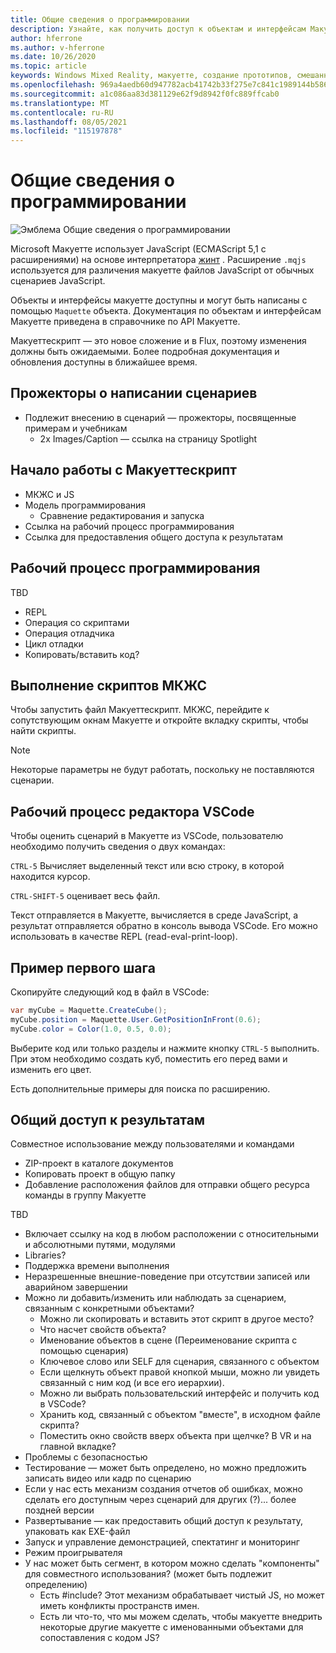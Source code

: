 ```yaml
---
title: Общие сведения о программировании
description: Узнайте, как получить доступ к объектам и интерфейсам Макуетте с помощью сценариев.
author: hferrone
ms.author: v-hferrone
ms.date: 10/26/2020
ms.topic: article
keywords: Windows Mixed Reality, макуетте, создание прототипов, смешанная реальность, виртуальная реальность, VR, MR, отзыв, центр обратной связи, ошибки
ms.openlocfilehash: 969a4aedb60d947782acb41742b33f275e7c841c1989144b586b0329db3c3b57
ms.sourcegitcommit: a1c086aa83d381129e62f9d8942f0fc889ffcab0
ms.translationtype: MT
ms.contentlocale: ru-RU
ms.lasthandoff: 08/05/2021
ms.locfileid: "115197878"
---
```

# <a name="programming-overview"></a>Общие сведения о программировании

<!-- TODO(Harrison): Need consolidated logo with text -->

![Эмблема](../images/MaquetteIcon.png) Общие сведения о программировании

Microsoft Макуетте использует JavaScript (ECMAScript 5,1 с расширениями) на основе интерпретатора [жинт](https://github.com/sebastienros/jint) . Расширение `.mqjs` используется для различения макуетте файлов JavaScript от обычных сценариев JavaScript.

<!-- TODO(Stefan): Need more context and high-level explanation of Maquette objects, their accessible interfaces, and functionality. 
                   - What can they do and what problems can they solve?
                   - Is there a specific link to the Maquette object API that can be included here?  
-->
Объекты и интерфейсы макуетте доступны и могут быть написаны с помощью `Maquette` объекта. Документация по объектам и интерфейсам Макуетте приведена в справочнике по API Макуетте.

<!-- TODO(Stefan): Link to roadmap information, which hasn't been documented yet. -->
Макуеттескрипт — это новое сложение и в Flux, поэтому изменения должны быть ожидаемыми. Более подробная документация и обновления доступны в ближайшее время.

<!-- TODO(Stefan): Is Spotlights a component or added functionality of Maquette? -->
## <a name="spotlights-on-scripting"></a>Прожекторы о написании сценариев

* Подлежит внесению в сценарий — прожекторы, посвященные примерам и учебникам
  * 2x Images/Caption — ссылка на страницу Spotlight

<!-- TODO(Stefan): Each of these bullets need to be fleshed out. -->
## <a name="getting-started-with-maquettescript"></a>Начало работы с Макуеттескрипт

* МКЖС и JS
* Модель программирования
  * Сравнение редактирования и запуска
* Ссылка на рабочий процесс программирования
* Ссылка для предоставления общего доступа к результатам

## <a name="programming-workflow"></a>Рабочий процесс программирования

<!-- TODO(Stefan): Which of these bullets are no longer TBD? We only want to include documentation on existing content. -->
TBD
* REPL
* Операция со скриптами
* Операция отладчика
* Цикл отладки
* Копировать/вставить код?

## <a name="running-mqjs-scripts"></a>Выполнение скриптов МКЖС

<!-- TODO(Stefan): Need screenshot -->
Чтобы запустить файл Макуеттескрипт. МКЖС, перейдите к сопутствующим окнам Макуетте и откройте вкладку скрипты, чтобы найти скрипты.

> [!NOTE] 
> Некоторые параметры не будут работать, поскольку не поставляются сценарии.

## <a name="vscode-editor-workflow"></a>Рабочий процесс редактора VSCode

Чтобы оценить сценарий в Макуетте из VSCode, пользователю необходимо получить сведения о двух командах:

   `CTRL-5` Вычисляет выделенный текст или всю строку, в которой находится курсор. 

   `CTRL-SHIFT-5` оценивает весь файл.

<!-- TODO(Stefan): This could use a nice simple infographic of the REPL loop. -->
Текст отправляется в Макуетте, вычисляется в среде JavaScript, а результат отправляется обратно в консоль вывода VSCode. Его можно использовать в качестве REPL (read-eval-print-loop).

## <a name="example-first-step"></a>Пример первого шага

<!-- TODO(Stefan): What kind of file, a C# or .mqjs file? -->
Скопируйте следующий код в файл в VSCode:

```csharp
var myCube = Maquette.CreateCube();
myCube.position = Maquette.User.GetPositionInFront(0.6);
myCube.color = Color(1.0, 0.5, 0.0);
```

<!-- TODO(Stefan): Need screenshot. -->
Выберите код или только разделы и нажмите кнопку `CTRL-5` выполнить. При этом необходимо создать куб, поместить его перед вами и изменить его цвет.

Есть дополнительные примеры для поиска по расширению.

## <a name="sharing-results"></a>Общий доступ к результатам

<!-- TODO(Stefan): Need to fill in content/context for these bullets. If there's a lot of content, we might consider breaking this out into it's own doc. -->
Совместное использование между пользователями и командами
* ZIP-проект в каталоге документов
* Копировать проект в общую папку
* Добавление расположения файлов для отправки общего ресурса команды в группу Макуетте

<!-- TODO(Stefan): Need to break these out into their own sections and fill in the missing content/context. 
                   - Which of these is accessible now and not TBD?
-->
TBD
* Включает ссылку на код в любом расположении с относительными и абсолютными путями, модулями
* Libraries?
* Поддержка времени выполнения
* Неразрешенные внешние-поведение при отсутствии записей или аварийном завершении
* Можно ли добавить/изменить или наблюдать за сценарием, связанным с конкретными объектами?
  * Можно ли скопировать и вставить этот скрипт в другое место?
  * Что насчет свойств объекта?
  * Именование объектов в сцене (Переименование скрипта с помощью сценария)
  * Ключевое слово или SELF для сценария, связанного с объектом
  * Если щелкнуть объект правой кнопкой мыши, можно ли увидеть связанный с ним код (и все его иерархии).
  * Можно ли выбрать пользовательский интерфейс и получить код в VSCode?
  * Хранить код, связанный с объектом "вместе", в исходном файле скрипта?
  * Поместить окно свойств вверх объекта при щелчке? В VR и на главной вкладке?
* Проблемы с безопасностью
* Тестирование — может быть определено, но можно предложить записать видео или кадр по сценарию
* Если у нас есть механизм создания отчетов об ошибках, можно сделать его доступным через сценарий для других (?)... более поздней версии
* Развертывание — как предоставить общий доступ к результату, упаковать как EXE-файл
* Запуск и управление демонстрацией, спектатинг и мониторинг
* Режим проигрывателя
* У нас может быть сегмент, в котором можно сделать "компоненты" для совместного использования? (может быть подлежит определению)
  * Есть #include? Этот механизм обрабатывает чистый JS, но может иметь конфликты пространств имен.
  * Есть ли что-то, что мы можем сделать, чтобы макуетте внедрить некоторые другие макуетте с именованными объектами для сопоставления с кодом JS?
